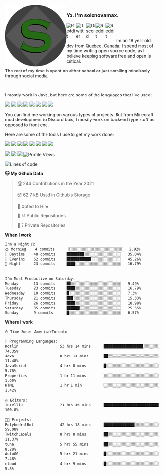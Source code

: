 <!-- dummy -->

<img align="left" alt="Avatar" width="200px" src="https://raw.githubusercontent.com/solonovamax/solonovamax/main/solonovamax-circle.png" />

### Yo. I'm solonovamax.

<a href="https://gitlab.com/solonovamax">
    <img align="left" alt="Reddit" width="32px" src="https://img.icons8.com/color/2x/gitlab.png">
</a>

<a href="https://twitter.com/solonovamax">
    <img align="left" alt="Twitter" width="32px" src="https://img.icons8.com/color/2x/twitter.png">
</a>

<a href="https://discord.gg/YFSQ4cF">
    <img align="left" alt="Discord" width="32px" src="https://img.icons8.com/color/2x/discord-logo.png">
</a>

<!-- <a href="https://twitch.tv/solonovamax">
    <img align="left" alt="Twitch" width="32px" src="https://img.icons8.com/color/2x/twitch.png">
</a> -->

<a href="https://reddit.com/u/solonovamax">
    <img align="left" alt="Reddit" width="32px" src="https://img.icons8.com/color/2x/reddit.png">
</a>

<a href="https://www.youtube.com/channel/UCTxCeyGu41WfEBT8mXpjHMA">
    <img align="left" alt="Reddit" width="32px" src="https://img.icons8.com/color/2x/youtube.png">
</a>

<!-- <a href="https://open.spotify.com/user/solonovamax">
    <img align="left" alt="Spotify" width="32px" src="https://img.icons8.com/color/2x/spotify.png">
</a> -->

<br />
<br />

I'm an 18 year old dev from Quebec, Canada.
I spend most of my time writing open source code, as I believe keeping software free and open is critical.

The rest of my time is spent on either school or just scrolling mindlessly through social media.

<br/>

I mostly work in Java, but here are some of the languages that I've used:

<code><img height="20" src="https://img.icons8.com/color/1x/java-coffee-cup-logo.png"></code>
<code><img height="20" src="https://img.icons8.com/color/1x/kotlin.png"></code>
<code><img height="20" src="https://img.icons8.com/color/1x/javascript.png"></code>
<code><img height="20" src="https://img.icons8.com/color/1x/nodejs.png"></code>
<code><img height="20" src="https://img.icons8.com/color/1x/python.png"></code>
<code><img height="20" src="https://img.icons8.com/color/1x/html-5.png"></code>
<code><img height="20" src="https://img.icons8.com/color/1x/css3.png"></code>
<code><img height="20" src="https://img.icons8.com/color/1x/graphql.png"></code>

You can find me working on various types of projects.
But from Minecraft mod development to Discord bots, I mostly work on backend type stuff as opposed to front end.

Here are some of the tools I use to get my work done:

<code><img height="20" src="https://img.icons8.com/material/1x/intellij-idea.png"></code>
<code><img height="20" src="https://img.icons8.com/color/1x/git.png"></code>
<code><img height="20" src="https://img.icons8.com/color/1x/docker.png"></code>
<code><img height="20" src="https://img.icons8.com/color/1x/linux.png"></code>
<code><img height="20" src="https://img.icons8.com/color/1x/mongodb.png"></code>
<code><img height="20" src="https://img.icons8.com/metro/1x/mysql.png"></code>
<code><img height="20" src="https://img.icons8.com/fluent/1x/console.png"></code>
<code><img height="20" src="https://img.icons8.com/color/1x/open-source.png"></code>

![](https://img.shields.io/badge/OS-Linux-informational?style=flat&logo=Arch%20Linux&logoColor=white&color=007ec6)
![](https://img.shields.io/badge/Editor-IntelliJ%20Idea-informational?style=flat&logo=IntelliJ%20Idea&logoColor=white&color=007ec6)
![](https://img.shields.io/badge/Main%20Languages-Java%20%26%20Kotlin-informational?style=flat&logo=Java&logoColor=white&color=007ec6)
![Profile Views](https://komarev.com/ghpvc/?username=solonovamax&color=blue&style=flat)








<!--START_SECTION:waka-->
![Lines of code](https://img.shields.io/badge/From%20Hello%20World%20I%27ve%20Written-28036%20lines%20of%20code-blue)

**🐱 My Github Data** 

> 🏆 244 Contributions in the Year 2021
 > 
> 📦 62.7 kB Used in Github's Storage 
 > 
> 💼 Opted to Hire
 > 
> 📜 51 Public Repositories 
 > 
> 🔑 7 Private Repositories  
 > 
**When I work** 

```text
I'm a Night 🦉: 
🌞 Morning    4 commits      ░░░░░░░░░░░░░░░░░░░░░░░░░   2.92% 
🌆 Daytime    48 commits     ████████░░░░░░░░░░░░░░░░░   35.04% 
🌃 Evening    62 commits     ███████████░░░░░░░░░░░░░░   45.26% 
🌙 Night      23 commits     ████░░░░░░░░░░░░░░░░░░░░░   16.79%


I'm Most Productive on Saturday: 
Monday       13 commits     ██░░░░░░░░░░░░░░░░░░░░░░░   9.49% 
Tuesday      23 commits     ████░░░░░░░░░░░░░░░░░░░░░   16.79% 
Wednesday    10 commits     █░░░░░░░░░░░░░░░░░░░░░░░░   7.3% 
Thursday     21 commits     ███░░░░░░░░░░░░░░░░░░░░░░   15.33% 
Friday       26 commits     ████░░░░░░░░░░░░░░░░░░░░░   18.98% 
Saturday     35 commits     ██████░░░░░░░░░░░░░░░░░░░   25.55% 
Sunday       9 commits      █░░░░░░░░░░░░░░░░░░░░░░░░   6.57%

```


**Where I work** 

```text
⌚︎ Time Zone: America/Toronto

💬 Programming Languages: 
Kotlin                   53 hrs 14 mins      ██████████████████░░░░░░░   74.35% 
Java                     8 hrs 13 mins       ██░░░░░░░░░░░░░░░░░░░░░░░   11.48% 
JavaScript               4 hrs 8 mins        █░░░░░░░░░░░░░░░░░░░░░░░░   5.78% 
Properties               1 hr 11 mins        ░░░░░░░░░░░░░░░░░░░░░░░░░   1.68% 
HTML                     1 hr 1 min          ░░░░░░░░░░░░░░░░░░░░░░░░░   1.42%

🔥 Editors: 
IntelliJ                 71 hrs 36 mins      █████████████████████████   100.0%

🐱‍💻 Projects: 
PolyhedralBot            42 hrs 18 mins      ██████████████░░░░░░░░░░░   59.08% 
TwitchLabels             8 hrs 8 mins        ██░░░░░░░░░░░░░░░░░░░░░░░   11.37% 
tuna                     5 hrs 55 mins       ██░░░░░░░░░░░░░░░░░░░░░░░   8.28% 
AutoGG                   5 hrs 21 mins       █░░░░░░░░░░░░░░░░░░░░░░░░   7.48% 
cloud                    4 hrs 9 mins        █░░░░░░░░░░░░░░░░░░░░░░░░   5.8%

```


<!--END_SECTION:waka-->

<!--
**solonovamax/solonovamax** is a ✨ _special_ ✨ repository because its `README.md` (this file) appears on your GitHub profile.

Here are some ideas to get you started:

- 🔭 I’m currently working on ...
- 🌱 I’m currently learning ...
- 👯 I’m looking to collaborate on ...
- 🤔 I’m looking for help with ...
- 💬 Ask me about ...
- 📫 How to reach me: ...
- 😄 Pronouns: ...
- ⚡ Fun fact: ...
-->
